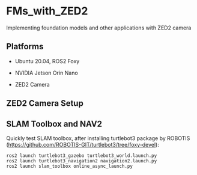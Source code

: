 # FMs_with_ZED2
Implementing foundation models and other applications with ZED2 camera

## Platforms
* Ubuntu 20.04, ROS2 Foxy 

* NVIDIA Jetson Orin Nano

* ZED2 Camera

## ZED2 Camera Setup

## SLAM Toolbox and NAV2

Quickly test SLAM toolbox, after installing turtlebot3 package by ROBOTIS (https://github.com/ROBOTIS-GIT/turtlebot3/tree/foxy-devel):
```
ros2 launch turtlebot3_gazebo turtlebot3_world.launch.py
ros2 launch turtlebot3_navigation2 navigation2.launch.py
ros2 launch slam_toolbox online_async_launch.py
```

